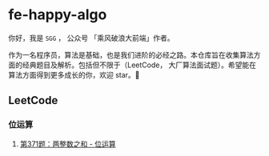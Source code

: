 # fe-happy-algo
你好，我是 `SGG` ， 公众号 「乘风破浪大前端」作者。

作为一名程序员，算法是基础，也是我们进阶的必经之路。本仓库旨在收集算法方面的经典题目及解析。包括但不限于（LeetCode， 大厂算法面试题）。希望能在算法方面得到更多成长的你，欢迎 star。🚀

## LeetCode

### 位运算

1. [第371题：两整数之和 - 位运算](https://github.com/szjxxy/fe-happy-algo/issues/1)





